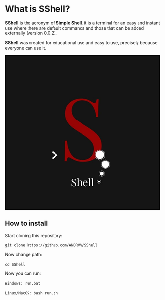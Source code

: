 # What is SShell?
**SShell** is the acronym of **Simple Shell**, it is a terminal for an easy and instant use where there are default commands and those that can be added externally (version 0.0.2).

**SShell** was created for educational use and easy to use, precisely because everyone can use it.

![SShell](https://raw.githubusercontent.com/ANDRVV/SShell/main/MDimages/maxSShell.jpg)

## How to install

Start cloning this repository:

`git clone https://github.com/ANDRVV/SShell`

Now change path:

`cd SShell`

Now you can run:

`Windows: run.bat`

`Linux/MacOS: bash run.sh`
